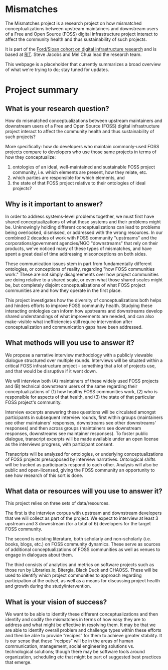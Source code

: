 # Mismatches

The Mismatches project is a research project on how mismatched conceptualizations between upstream maintainers and downstream users of a Free and Open Source (FOSS) digital infrastructure project interact to affect the community health and thus sustainability of such projects.

It is part of the [Ford/Sloan cohort on digital infrastructure research](https://www.fordfoundation.org/ideas/equals-change-blog/posts/announcing-13m-in-funding-for-digital-infrastructure-research/) and is based at [RIT](http://rit.edu). Steve Jacobs and Mel Chua lead the research team.

This webpage is a placeholder that currently summarizes a broad overview of what we're trying to do; stay tuned for updates.

# Project summary 
 
## What is your research question?
 
How do mismatched conceptualizations between upstream maintainers and downstream users of a Free and Open Source (FOSS) digital infrastructure project interact to affect the community health and thus sustainability of such projects?
 
More specifically: how do developers who maintain commonly-used FOSS projects compare to developers who use those same projects in terms of how they conceptualize:
 
1. ontologies of an ideal, well-maintained and sustainable FOSS project community, i.e. which elements are present, how they relate, etc.
2. which parties are responsible for which elements, and
3. the state of that FOSS project relative to their ontologies of ideal projects?
 
## Why is it important to answer?
 
In order to address systems-level problems together, we must first have shared conceptualizations of what those systems and their problems might be. Unknowingly holding different conceptualizations can lead to problems being overlooked, dismissed, or addressed with the wrong resources. In our combined 2 decades of work with FOSS community "upstreams" and the corporations/government agencies/NGO "downstreams" that rely on their products, we've noticed many of these types of mismatches, and have spent a great deal of time addressing misconceptions on both sides.
 
These communication issues stem in part from fundamentally different ontologies, or conceptions of reality, regarding "how FOSS communities work." These are not simply disagreements over how project communities are doing relative to a shared scale, or even what those shared scales might be, but completely disjoint conceptualizations of what FOSS project communities are and how they operate in the first place.
 
This project investigates how the diversity of conceptualizations both helps and hinders efforts to improve FOSS community health. Studying these interacting ontologies can inform how upstreams and downstreams develop shared understandings of what improvements are needed, and can also make-visible what inefficiencies still require intervention after conceptualization and communication gaps have been addressed.
 
## What methods will you use to answer it?
 
We propose a narrative interview methodology with a publicly viewable dialogue structured over multiple rounds. Interviews will be situated within a critical FOSS infrastructure project - something that a lot of projects use, and that would be disruptive if it went down.
 
We will interview both (A) maintainers of these widely used FOSS projects and (B) technical downstream users of the same regarding their conceptualizations of (1) how healthy FOSS communities work, (2) who is responsible for aspects of that health, and (3) the state of that particular FOSS project's community.
 
Interview excerpts answering these questions will be circulated amongst participants in subsequent interview rounds, first within groups (maintainers see other maintainers' responses, downstreams see other downstreams' responses) and then across groups (maintainers see downstream responses, downstreams see maintainer responses). To foster public dialogue, transcript excerpts will be made available under an open license as the interviews progress, with participant consent.
 
Transcripts will be analyzed for ontologies, or underlying conceptualizations of FOSS projects presupposed by interview narratives. Ontological shifts will be tracked as participants respond to each other. Analysis will also be public and open-licensed, giving the FOSS community an opportunity to see how research of this sort is done.
 
## What data or resources will you use to answer it?
 
This project relies on three sets of data/resources.
 
The first is the interview corpus with upstream and downstream developers that we will collect as part of the project. We expect to interview at least 3 upstream and 3 downstream (for a total of 6) developers for the target FOSS community.
 
The second is existing literature, both scholarly and non-scholarly (i.e. books, blogs, etc.) on FOSS community dynamics. These serve as sources of additional conceptualizations of FOSS communities as well as venues to engage in dialogues about them.
 
The third consists of analytics and metrics on software projects such as those run by Libraries.io, Bitergia, Black Duck and CHAOSS. These will be used to identify which project communities to approach regarding participation at the outset, as well as a means for discussing project health and growth during the study/intervention.
 
## What is your vision of success?
 
We want to be able to identify these different conceptualizations and then identify and codify the mismatches in terms of how easy they are to address and what might be effective in resolving them. It may be that we are able to identify overall problem and challenge types within these efforts and then be able to provide “recipes” for them to achieve greater stability.  It is our sense that these “recipes” will be in the areas of human communication, management, social engineering solutions vs. technological solutions; though there may be software tools around organization, scheduling etc that might be part of suggested best practices that emerge. 
